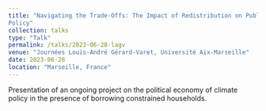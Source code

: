 ```yaml
---
title: "Navigating the Trade-Offs: The Impact of Redistribution on Public Support for Climate
Policy"
collection: talks
type: "Talk"
permalink: /talks/2023-06-28-lagv
venue: "Journées Louis-André Gérard-Varet, Université Aix-Marseille"
date: 2023-06-28
location: "Marseille, France"
---
```


Presentation of an ongoing project on the political economy of climate policy in the presence of borrowing constrained households.
